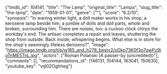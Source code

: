 {"tmdb_id": 104141, "title": "The Lamp", "original_title": "Lampa", "slug_title": "the-lamp", "date": "1959-01-01", "genre": [""], "score": "6.2/10", "synopsis": "In waning winter light, a doll maker works in his shop, a kerosene lamp beside him, a jumble of dolls and doll parts, whole and broken, surrounding him. There are noises, too: a cuckoo clock chirps the workday's end. The artisan completes a repair and leaves, shuttering the shop from outside. Back inside, whispering begins. What else is in store for the shop's seemingly lifeless denizens?", "image": "https://image.tmdb.org/t/p/w185_and_h278_bestv2/oDkp73K0f3o7gwPz9ioTnME5TnL.jpg", "actors": ["Roman Polanski (A passer-by (uncredited))"], "comments": [], "recommandations_id": [146131, 104144, 163041, 150630], "youtube_key": "vql02Oghheg"}